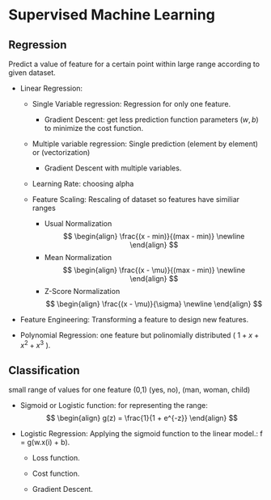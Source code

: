 # Supervised Machine Learning

## Regression

Predict a value of feature for a certain point within large range according to given dataset.

- Linear Regression:
  
  - Single Variable regression: Regression for only one feature.
    - Gradient Descent: get less prediction function parameters $(w,b)$ to minimize the cost function.

  - Multiple variable regression: Single prediction (element by element) or (vectorization)
    - Gradient Descent with multiple variables.

  - Learning Rate: choosing alpha

  - Feature Scaling: Rescaling of dataset so features have similiar ranges

    - Usual Normalization $$
      \begin{align}
        \frac{(x - min)}{(max - min)} \newline
      \end{align}
      $$
    - Mean Normalization $$
      \begin{align}
        \frac{(x - \mu)}{(max - min)} \newline
      \end{align}
      $$
    - Z-Score Normalization $$
      \begin{align}
        \frac{(x - \mu)}{\sigma}  \newline
      \end{align}
      $$

- Feature Engineering: Transforming a feature to design new features.

- Polynomial Regression: one feature but polinomially distributed ( $1 + x + x^{2} + x^{3}$ ).

## Classification

small range of values for one feature (0,1) (yes, no), (man, woman, child)

- Sigmoid or Logistic function: for representing the range: $$
  \begin{align} 
  g(z) = \frac{1}{1 + e^{-z}}
  \end{align}
  $$

- Logistic Regression: Applying the sigmoid function to the linear model.: f = g(w.x(i) + b).

  - Loss function.

  - Cost function.

  - Gradient Descent.
